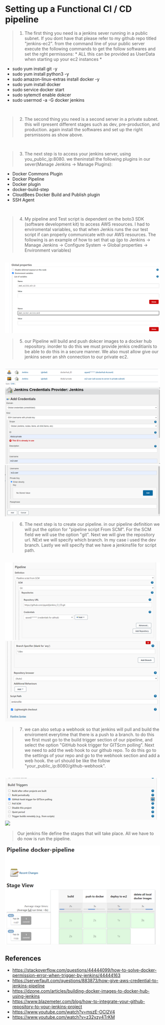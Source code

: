 # Setting up a Functional CI / CD pipeline 

> 1. The first thing you need is a jenkins sever running in a public subnet. If you dont have that please refer to my github repo titled "jenkins-ec2". from the command line of your public server execute the following commands to get the follow softwares and set the rght permissons: * ALL this can be provided as UserData when starting up your ec2 instances *

* sudo yum install git -y
* sudo yum install python3 -y
* sudo amazon-linux-extras install docker -y 
* sudo yum install docker
* sudo service docker start
* sudo sytemctl enable dokcer
* sudo usermod -a -G docker jenkins

<br>

> 2. The second thing you need is a second server in a private subnet. this will rpresent different stages such as dev, pre-production, and production. again install the softwares and set up the right persmissons as show above. 
<br>

> 3. The next step is to access your jenkins server, using you_public_ip:8080. we theninstall the following plugins in our sever(Manage Jenkins -> Manage Plugins): 

* Docker Commons Plugin
* Docker Pipeline
* Docker plugin
* docker-build-step
* CloudBees Docker Build and Publish plugin
* SSH Agent

<br>

> 4. My pipeline and Test script is dependent on the boto3 SDK (software development kit) to access AWS resources. I had to enviromental variables, so that when Jenkis runs the our test script if can properly communicate with our AWS resources. The following is an example of how to set that up (go to Jenkins -> Manage Jenkins -> Configure System -> Global properties -> Environment variables)

<br>
<img src = "imgs/env.png">


<br>

> 5. our Pipeline will build and push dokcer images to a docker hub repository. inorder to do this we must provide jenkis creditianls to be able to do this in a secure manner. We also must allow give our jenkins sever an shh connection to our private ec2. 

<br>
<img src = "imgs/dockerhub-privateec2.png">
<br>
<img src = "imgs/ssh_access.png">
<br>
<img src = "imgs/ssh_access_2.png">

<br>

> 6. The next step is to create our pipeline. in our pipeline definition we will put the option for "pipeline script From SCM". For the SCM field we will use the option "git". Next we will give the repository url. NExt we will specify which branch. In my case i used the dev branch. Lastly we will specify that we have a jenkinsfile for script path. 

<br>
<img src = "imgs/pipe-line-config.png">
<br>
<img src = "imgs/pipe-line-config2.png">

<br>

> 7. we can also setup a webhook so that jenkins will pull and build the enviroment everytime that there is a push to a branch.
to do this we first must go to the build trigger section of our pipeline, and select the option "GitHub hook trigger for GITScm polling". Next we need to add the web hook to our github repo. To do this go to the settings of your repo and go to the webhook section and add a web hook. the url should be like the follow "your_public_ip:8080/github-webhook".
 
<br>
<img src = "imgs/web-hook.png">
<br>
<img src = "img/web-hook2.png">





> Our jenkins file define the stages that will take place. All we have to do now is run the pipeline. 
<img src = "imgs/success.png">






## References
* https://stackoverflow.com/questions/44444099/how-to-solve-docker-permission-error-when-trigger-by-jenkins/44444163
* https://serverfault.com/questions/883873/how-give-aws-credential-to-jenkins-pipeline
* https://dzone.com/articles/building-docker-images-to-docker-hub-using-jenkins 
* https://www.blazemeter.com/blog/how-to-integrate-your-github-repository-to-your-jenkins-project  
* https://www.youtube.com/watch?v=mszE-OCI2V4
* https://www.youtube.com/watch?v=z32yzy4TrKM


